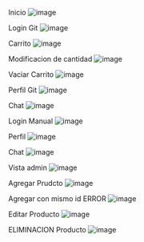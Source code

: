 Inicio
![image](https://github.com/Agusdelaa/Reestructuraci-n/assets/129866349/efb23771-f2e0-4fe9-ba6d-fd44fe3d5c99)

Login Git
![image](https://github.com/Agusdelaa/Reestructuraci-n/assets/129866349/9f46f937-e1da-4c81-9d12-1e7230aaf8cb)

Carrito
![image](https://github.com/Agusdelaa/Reestructuraci-n/assets/129866349/19b910a1-20ce-40ac-9908-19ee9664127f)

Modificacion de cantidad
![image](https://github.com/Agusdelaa/Reestructuraci-n/assets/129866349/2ce4811e-05e0-40d5-8943-5cbe892d1569)

Vaciar Carrito
![image](https://github.com/Agusdelaa/Reestructuraci-n/assets/129866349/ef86af11-e412-44b2-aba1-ef282faba9c4)

Perfil Git
![image](https://github.com/Agusdelaa/Reestructuraci-n/assets/129866349/aa6a83eb-187d-4dbb-9cd2-f2005f5174fb)

Chat
![image](https://github.com/Agusdelaa/Reestructuraci-n/assets/129866349/084542e5-0a8b-4d34-9120-36b2f6a97cc1)

Login Manual
![image](https://github.com/Agusdelaa/Reestructuraci-n/assets/129866349/99a063c1-f5b8-4e48-9b35-8588f5fc2c1f)

Perfil
![image](https://github.com/Agusdelaa/Reestructuraci-n/assets/129866349/f3df1670-2cd0-4428-9510-d8603f704af7)

Chat
![image](https://github.com/Agusdelaa/Reestructuraci-n/assets/129866349/79e7613a-566e-4f7c-8b35-83f83eb71780)

Vista admin
![image](https://github.com/Agusdelaa/Reestructuraci-n/assets/129866349/660b0606-a195-4504-9eed-d406d27eb81d)

Agregar Prudcto
![image](https://github.com/Agusdelaa/3er-Preentrega/assets/129866349/43eb709e-bbfd-492d-8774-64e5fd8db57a)

Agregar con mismo id ERROR
![image](https://github.com/Agusdelaa/3er-Preentrega/assets/129866349/6cf0a55f-134c-4999-ab4e-6d4c016dbd97)

Editar Producto
![image](https://github.com/Agusdelaa/3er-Preentrega/assets/129866349/33c10949-52c6-4bee-9fe6-05d1d85c50f2)

ELIMINACION Producto
![image](https://github.com/Agusdelaa/Reestructuraci-n/assets/129866349/fc346482-dc04-466b-8745-13b0f505823a)




